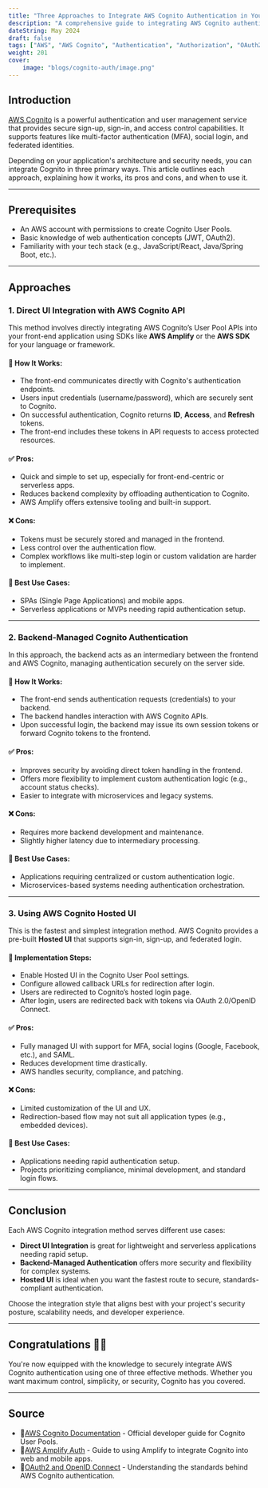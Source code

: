 ```yaml
---
title: "Three Approaches to Integrate AWS Cognito Authentication in Your Application"
description: "A comprehensive guide to integrating AWS Cognito authentication into your application using three proven approaches."
dateString: May 2024
draft: false
tags: ["AWS", "AWS Cognito", "Authentication", "Authorization", "OAuth2", "JWT", "Web Security"]
weight: 201
cover:
    image: "blogs/cognito-auth/image.png"
---
```


## Introduction

[AWS Cognito](https://aws.amazon.com/cognito/) is a powerful authentication and user management service that provides secure sign-up, sign-in, and access control capabilities. It supports features like multi-factor authentication (MFA), social login, and federated identities.

Depending on your application's architecture and security needs, you can integrate Cognito in three primary ways. This article outlines each approach, explaining how it works, its pros and cons, and when to use it.

---

## Prerequisites
- An AWS account with permissions to create Cognito User Pools.
- Basic knowledge of web authentication concepts (JWT, OAuth2).
- Familiarity with your tech stack (e.g., JavaScript/React, Java/Spring Boot, etc.).

---

## Approaches

### 1. Direct UI Integration with AWS Cognito API

This method involves directly integrating AWS Cognito’s User Pool APIs into your front-end application using SDKs like **AWS Amplify** or the **AWS SDK** for your language or framework.

#### 🔧 How It Works:

- The front-end communicates directly with Cognito's authentication endpoints.
- Users input credentials (username/password), which are securely sent to Cognito.
- On successful authentication, Cognito returns **ID**, **Access**, and **Refresh** tokens.
- The front-end includes these tokens in API requests to access protected resources.

#### ✅ Pros:

- Quick and simple to set up, especially for front-end-centric or serverless apps.
- Reduces backend complexity by offloading authentication to Cognito.
- AWS Amplify offers extensive tooling and built-in support.

#### ❌ Cons:

- Tokens must be securely stored and managed in the frontend.
- Less control over the authentication flow.
- Complex workflows like multi-step login or custom validation are harder to implement.

#### 🎯 Best Use Cases:

- SPAs (Single Page Applications) and mobile apps.
- Serverless applications or MVPs needing rapid authentication setup.

---

### 2. Backend-Managed Cognito Authentication

In this approach, the backend acts as an intermediary between the frontend and AWS Cognito, managing authentication securely on the server side.

#### 🔧 How It Works:

- The front-end sends authentication requests (credentials) to your backend.
- The backend handles interaction with AWS Cognito APIs.
- Upon successful login, the backend may issue its own session tokens or forward Cognito tokens to the frontend.

#### ✅ Pros:

- Improves security by avoiding direct token handling in the frontend.
- Offers more flexibility to implement custom authentication logic (e.g., account status checks).
- Easier to integrate with microservices and legacy systems.

#### ❌ Cons:

- Requires more backend development and maintenance.
- Slightly higher latency due to intermediary processing.

#### 🎯 Best Use Cases:

- Applications requiring centralized or custom authentication logic.
- Microservices-based systems needing authentication orchestration.

---

### 3. Using AWS Cognito Hosted UI

This is the fastest and simplest integration method. AWS Cognito provides a pre-built **Hosted UI** that supports sign-in, sign-up, and federated login.

#### 🔧 Implementation Steps:

- Enable Hosted UI in the Cognito User Pool settings.
- Configure allowed callback URLs for redirection after login.
- Users are redirected to Cognito’s hosted login page.
- After login, users are redirected back with tokens via OAuth 2.0/OpenID Connect.

#### ✅ Pros:

- Fully managed UI with support for MFA, social logins (Google, Facebook, etc.), and SAML.
- Reduces development time drastically.
- AWS handles security, compliance, and patching.

#### ❌ Cons:

- Limited customization of the UI and UX.
- Redirection-based flow may not suit all application types (e.g., embedded devices).

#### 🎯 Best Use Cases:

- Applications needing rapid authentication setup.
- Projects prioritizing compliance, minimal development, and standard login flows.

---

## Conclusion

Each AWS Cognito integration method serves different use cases:

- **Direct UI Integration** is great for lightweight and serverless applications needing rapid setup.
- **Backend-Managed Authentication** offers more security and flexibility for complex systems.
- **Hosted UI** is ideal when you want the fastest route to secure, standards-compliant authentication.

Choose the integration style that aligns best with your project's security posture, scalability needs, and developer experience.

---

## Congratulations 🎉🥳

You're now equipped with the knowledge to securely integrate AWS Cognito authentication using one of three effective methods. Whether you want maximum control, simplicity, or security, Cognito has you covered.

---

## Source

- 🔗[AWS Cognito Documentation](https://docs.aws.amazon.com/cognito/latest/developerguide/cognito-user-identity-pools.html) - Official developer guide for Cognito User Pools.
- 🔗[AWS Amplify Auth](https://docs.amplify.aws/lib/auth/getting-started/q/platform/js/) - Guide to using Amplify to integrate Cognito into web and mobile apps.
- 🔗[OAuth2 and OpenID Connect](https://oauth.net/2/) - Understanding the standards behind AWS Cognito authentication.